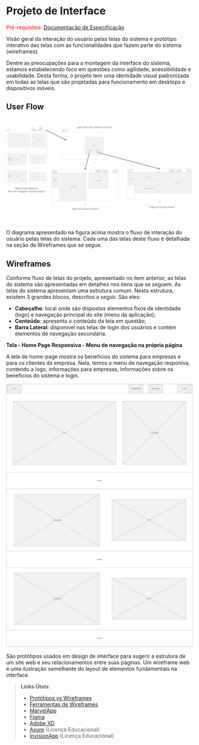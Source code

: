 
# Projeto de Interface

<span style="color:red">Pré-requisitos: <a href="2-Especificação do Projeto.md"> Documentação de Especificação</a></span>

Visão geral da interação do usuário pelas telas do sistema e protótipo interativo das telas com as funcionalidades que fazem parte do sistema (wireframes).

Dentre as preocupações para a montagem da interface do sistema, estamos estabelecendo foco em questões como agilidade, acessibilidade e usabilidade. Desta forma, o projeto tem uma identidade visual padronizada em todas as telas que são projetadas para funcionamento em desktops e dispositivos móveis.

## User Flow

![User Flow FideOn](img/userflow-fideon.jpeg)

O diagrama apresentado na figura acima mostra o fluxo de interação do usuário pelas telas do sistema. Cada uma das telas deste fluxo é detalhada na seção de Wireframes que se segue. 

## Wireframes

Conforme fluxo de telas do projeto, apresentado no item anterior, as telas do sistema são apresentadas em detalhes nos itens que se seguem. As telas do sistema apresentam uma estrutura comum. Nesta estrutura, existem 3 grandes blocos, descritos a seguir. São eles:
- **Cabeçalho**: local onde são dispostos elementos fixos de identidade (logo) e navegação principal do site (menu da aplicação);
- **Conteúdo**: apresenta o conteúdo da tela em questão;
- **Barra Lateral**: disponível nas telas de login dos usuários e contém elementos de navegação secundária.

**Tela - Home Page Responsiva - Menu de navegação na própria página**

A tela de home-page mostra os beneficios do sistema para empresas e para os clientes da empresa. Nela, temos o menu de navegação responiva, contendo a logo, informações para empresas, informações sobre os beneficios do sistema e login.

![Tela Home Page](img/tela-home-page.jpeg)

São protótipos usados em design de interface para sugerir a estrutura de um site web e seu relacionamentos entre suas páginas. Um wireframe web é uma ilustração semelhante do layout de elementos fundamentais na interface.
 
> **Links Úteis**:
> - [Protótipos vs Wireframes](https://www.nngroup.com/videos/prototypes-vs-wireframes-ux-projects/)
> - [Ferramentas de Wireframes](https://rockcontent.com/blog/wireframes/)
> - [MarvelApp](https://marvelapp.com/developers/documentation/tutorials/)
> - [Figma](https://www.figma.com/)
> - [Adobe XD](https://www.adobe.com/br/products/xd.html#scroll)
> - [Axure](https://www.axure.com/edu) (Licença Educacional)
> - [InvisionApp](https://www.invisionapp.com/) (Licença Educacional)

